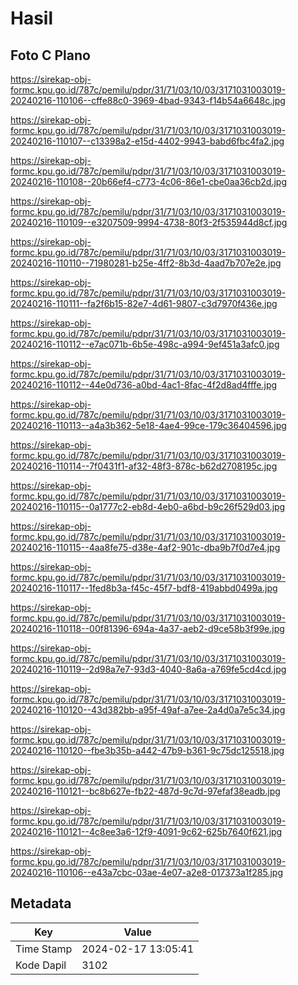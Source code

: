 # Hasil

## Foto C Plano

https://sirekap-obj-formc.kpu.go.id/787c/pemilu/pdpr/31/71/03/10/03/3171031003019-20240216-110106--cffe88c0-3969-4bad-9343-f14b54a6648c.jpg

https://sirekap-obj-formc.kpu.go.id/787c/pemilu/pdpr/31/71/03/10/03/3171031003019-20240216-110107--c13398a2-e15d-4402-9943-babd6fbc4fa2.jpg

https://sirekap-obj-formc.kpu.go.id/787c/pemilu/pdpr/31/71/03/10/03/3171031003019-20240216-110108--20b66ef4-c773-4c06-86e1-cbe0aa36cb2d.jpg

https://sirekap-obj-formc.kpu.go.id/787c/pemilu/pdpr/31/71/03/10/03/3171031003019-20240216-110109--e3207509-9994-4738-80f3-2f535944d8cf.jpg

https://sirekap-obj-formc.kpu.go.id/787c/pemilu/pdpr/31/71/03/10/03/3171031003019-20240216-110110--71980281-b25e-4ff2-8b3d-4aad7b707e2e.jpg

https://sirekap-obj-formc.kpu.go.id/787c/pemilu/pdpr/31/71/03/10/03/3171031003019-20240216-110111--fa2f6b15-82e7-4d61-9807-c3d7970f436e.jpg

https://sirekap-obj-formc.kpu.go.id/787c/pemilu/pdpr/31/71/03/10/03/3171031003019-20240216-110112--e7ac071b-6b5e-498c-a994-9ef451a3afc0.jpg

https://sirekap-obj-formc.kpu.go.id/787c/pemilu/pdpr/31/71/03/10/03/3171031003019-20240216-110112--44e0d736-a0bd-4ac1-8fac-4f2d8ad4fffe.jpg

https://sirekap-obj-formc.kpu.go.id/787c/pemilu/pdpr/31/71/03/10/03/3171031003019-20240216-110113--a4a3b362-5e18-4ae4-99ce-179c36404596.jpg

https://sirekap-obj-formc.kpu.go.id/787c/pemilu/pdpr/31/71/03/10/03/3171031003019-20240216-110114--7f0431f1-af32-48f3-878c-b62d2708195c.jpg

https://sirekap-obj-formc.kpu.go.id/787c/pemilu/pdpr/31/71/03/10/03/3171031003019-20240216-110115--0a1777c2-eb8d-4eb0-a6bd-b9c26f529d03.jpg

https://sirekap-obj-formc.kpu.go.id/787c/pemilu/pdpr/31/71/03/10/03/3171031003019-20240216-110115--4aa8fe75-d38e-4af2-901c-dba9b7f0d7e4.jpg

https://sirekap-obj-formc.kpu.go.id/787c/pemilu/pdpr/31/71/03/10/03/3171031003019-20240216-110117--1fed8b3a-f45c-45f7-bdf8-419abbd0499a.jpg

https://sirekap-obj-formc.kpu.go.id/787c/pemilu/pdpr/31/71/03/10/03/3171031003019-20240216-110118--00f81396-694a-4a37-aeb2-d9ce58b3f99e.jpg

https://sirekap-obj-formc.kpu.go.id/787c/pemilu/pdpr/31/71/03/10/03/3171031003019-20240216-110119--2d98a7e7-93d3-4040-8a6a-a769fe5cd4cd.jpg

https://sirekap-obj-formc.kpu.go.id/787c/pemilu/pdpr/31/71/03/10/03/3171031003019-20240216-110120--43d382bb-a95f-49af-a7ee-2a4d0a7e5c34.jpg

https://sirekap-obj-formc.kpu.go.id/787c/pemilu/pdpr/31/71/03/10/03/3171031003019-20240216-110120--fbe3b35b-a442-47b9-b361-9c75dc125518.jpg

https://sirekap-obj-formc.kpu.go.id/787c/pemilu/pdpr/31/71/03/10/03/3171031003019-20240216-110121--bc8b627e-fb22-487d-9c7d-97efaf38eadb.jpg

https://sirekap-obj-formc.kpu.go.id/787c/pemilu/pdpr/31/71/03/10/03/3171031003019-20240216-110121--4c8ee3a6-12f9-4091-9c62-625b7640f621.jpg

https://sirekap-obj-formc.kpu.go.id/787c/pemilu/pdpr/31/71/03/10/03/3171031003019-20240216-110106--e43a7cbc-03ae-4e07-a2e8-017373a1f285.jpg


## Metadata

| Key        | Value               |
| ---------- | ------------------- |
| Time Stamp | 2024-02-17 13:05:41 |
| Kode Dapil | 3102                |



